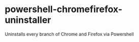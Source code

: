 # powershell-chromefirefox-uninstaller
Uninstalls every branch of Chrome and Firefox via Powershell
